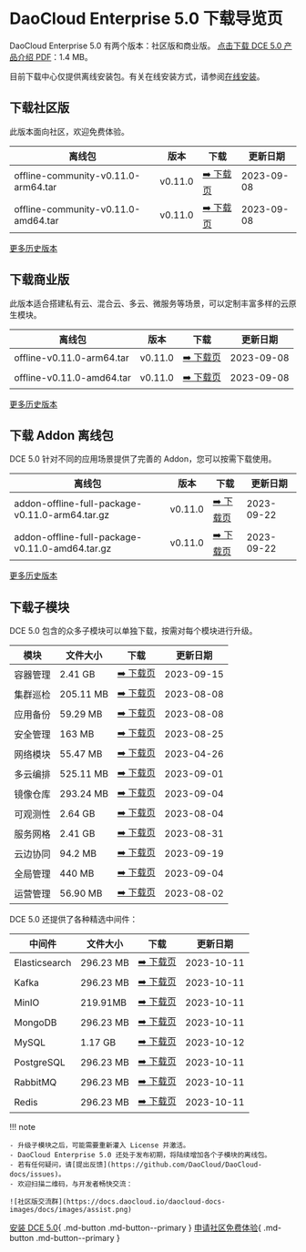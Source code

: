 # DaoCloud Enterprise 5.0 下载导览页

DaoCloud Enterprise 5.0 有两个版本：社区版和商业版。
[点击下载 DCE 5.0 产品介绍 PDF](https://harbor-test2.cn-sh2.ufileos.com/docs/download/DCE5.0-intro.pdf)：1.4 MB。

目前下载中心仅提供离线安装包。有关在线安装方式，请参阅[在线安装](../install/index.md)。

## 下载社区版

此版本面向社区，欢迎免费体验。

| 离线包                              | 版本    | 下载                                                     | 更新日期   |
| ----------------------------------- | ------- | -------------------------------------------------------- | ---------- |
| offline-community-v0.11.0-arm64.tar | v0.11.0 | [:arrow_right: 下载页](./free/dce5-installer-v0.11.0.md) | 2023-09-08 |
| offline-community-v0.11.0-amd64.tar | v0.11.0 | [:arrow_right: 下载页](./free/dce5-installer-v0.11.0.md) | 2023-09-08 |

[更多历史版本](./free/dce5-installer-history.md)

## 下载商业版

此版本适合搭建私有云、混合云、多云、微服务等场景，可以定制丰富多样的云原生模块。

| 离线包                    | 版本    | 下载                                                         | 更新日期   |
| ------------------------- | ------- | ------------------------------------------------------------ | ---------- |
| offline-v0.11.0-arm64.tar | v0.11.0 | [:arrow_right: 下载页](./business/dce5-installer-v0.11.0.md) | 2023-09-08 |
| offline-v0.11.0-amd64.tar | v0.11.0 | [:arrow_right: 下载页](./business/dce5-installer-v0.11.0.md) | 2023-09-08 |

[更多历史版本](./business/dce5-installer-history.md)

## 下载 Addon 离线包

DCE 5.0 针对不同的应用场景提供了完善的 Addon，您可以按需下载使用。

| 离线包                                          | 版本    | 下载                                       | 更新日期   |
| ----------------------------------------------- | ------- | ------------------------------------------ | ---------- |
| addon-offline-full-package-v0.11.0-arm64.tar.gz | v0.11.0 | [:arrow_right: 下载页](./addon/v0.11.0.md) | 2023-09-22 |
| addon-offline-full-package-v0.11.0-amd64.tar.gz | v0.11.0 | [:arrow_right: 下载页](./addon/v0.11.0.md) | 2023-09-22 |

[更多历史版本](./addon/history.md)

## 下载子模块

DCE 5.0 包含的众多子模块可以单独下载，按需对每个模块进行升级。

| 模块     | 文件大小  | 下载                                           | 更新日期   |
| -------- | --------- | ---------------------------------------------- | ---------- |
| 容器管理 | 2.41 GB   | [:arrow_right: 下载页](./modules/ghippo.md)    | 2023-09-15 |
| 集群巡检 | 205.11 MB | [:arrow_right: 下载页](./modules/kcollie.md)   | 2023-08-08 |
| 应用备份 | 59.29 MB  | [:arrow_right: 下载页](./modules/kcoral.md)    | 2023-08-08 |
| 安全管理 | 163 MB    | [:arrow_right: 下载页](./modules/dowl.md)      | 2023-08-25 |
| 网络模块 | 55.47 MB  | [:arrow_right: 下载页](./modules/spidernet.md) | 2023-04-26 |
| 多云编排 | 525.11 MB | [:arrow_right: 下载页](./modules/kairship.md)  | 2023-09-01 |
| 镜像仓库 | 293.24 MB | [:arrow_right: 下载页](./modules/kangaroo.md)  | 2023-09-04 |
| 可观测性 | 2.64 GB   | [:arrow_right: 下载页](./modules/insight.md)   | 2023-08-04 |
| 服务网格 | 2.41 GB   | [:arrow_right: 下载页](./modules/mspider.md)   | 2023-08-31 |
| 云边协同 | 94.2 MB   | [:arrow_right: 下载页](./modules/kant.md)      | 2023-09-19 |
| 全局管理 | 440 MB    | [:arrow_right: 下载页](./modules/ghippo.md)    | 2023-09-04 |
| 运营管理 | 56.90 MB  | [:arrow_right: 下载页](./modules/gmagpie.md)   | 2023-08-02 |

DCE 5.0 还提供了各种精选中间件：

| 中间件        | 文件大小  | 下载                                                          | 更新日期   |
| ------------- | --------- | ------------------------------------------------------------- | ---------- |
| Elasticsearch | 296.23 MB | [:arrow_right: 下载页](./modules/middleware/elasticsearch.md) | 2023-10-11 |
| Kafka         | 296.23 MB | [:arrow_right: 下载页](./modules/middleware/kafka.md)         | 2023-10-11 |
| MinIO         | 219.91MB  | [:arrow_right: 下载页](./modules/middleware/minio.md)         |2023-10-11  |
| MongoDB       | 296.23 MB | [:arrow_right: 下载页](./modules/middleware/mongodb.md)       | 2023-10-11 |
| MySQL  |1.17 GB| [:arrow_right: 下载页](./modules/middleware/mysql.md) |2023-10-12|
| PostgreSQL    | 296.23 MB | [:arrow_right: 下载页](./modules/middleware/postgresql.md)    | 2023-10-11 |
| RabbitMQ      | 296.23 MB | [:arrow_right: 下载页](./modules/middleware/rabbitmq.md)      | 2023-10-11 |
| Redis         | 296.23 MB | [:arrow_right: 下载页](./modules/middleware/redis.md)         | 2023-10-11 |

!!! note

    - 升级子模块之后，可能需要重新灌入 License 并激活。
    - DaoCloud Enterprise 5.0 还处于发布初期，将陆续增加各个子模块的离线包。
    - 若有任何疑问，请[提出反馈](https://github.com/DaoCloud/DaoCloud-docs/issues)。
    - 欢迎扫描二维码，与开发者畅快交流：

    ![社区版交流群](https://docs.daocloud.io/daocloud-docs-images/docs/images/assist.png)

[安装 DCE 5.0](../install/index.md){ .md-button .md-button--primary }
[申请社区免费体验](../dce/license0.md){ .md-button .md-button--primary }
